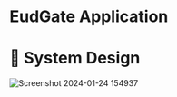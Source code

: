 # EudGate Application
# 🎨 System Design
![Screenshot 2024-01-24 154937](https://github.com/BabaVoos/edugate_application/assets/91697196/157a23fe-1a83-42d4-b35e-93e2fce4909f)
